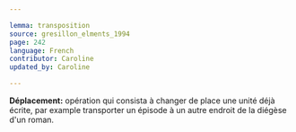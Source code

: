```yaml
---

lemma: transposition
source: gresillon_elments_1994
page: 242
language: French
contributor: Caroline
updated_by: Caroline

---
```


**Déplacement:** opération qui consista à changer de place une unité déjà écrite, par example transporter un épisode à un autre endroit de la diégèse d'un roman.
